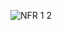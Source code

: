 ![NFR 1 2](https://github.com/oleksandrblazhko/ai-213-hrushov/assets/101941157/aaa7b43c-ff3d-4e20-bfb6-849a2b3f8792)
